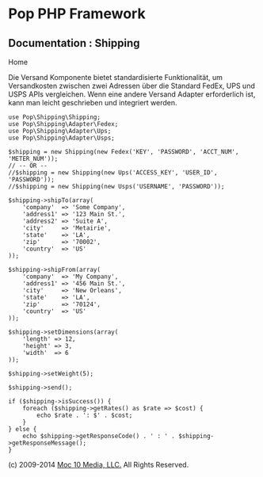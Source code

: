 Pop PHP Framework
=================

Documentation : Shipping
------------------------

Home

Die Versand Komponente bietet standardisierte Funktionalität, um Versandkosten zwischen zwei Adressen über die Standard FedEx, UPS und USPS APIs vergleichen. Wenn eine andere Versand Adapter erforderlich ist, kann man leicht geschrieben und integriert werden.

    use Pop\Shipping\Shipping;
    use Pop\Shipping\Adapter\Fedex;
    use Pop\Shipping\Adapter\Ups;
    use Pop\Shipping\Adapter\Usps;

    $shipping = new Shipping(new Fedex('KEY', 'PASSWORD', 'ACCT_NUM', 'METER_NUM'));
    // -- OR --
    //$shipping = new Shipping(new Ups('ACCESS_KEY', 'USER_ID', 'PASSWORD'));
    //$shipping = new Shipping(new Usps('USERNAME', 'PASSWORD'));

    $shipping->shipTo(array(
        'company'  => 'Some Company',
        'address1' => '123 Main St.',
        'address2' => 'Suite A',
        'city'     => 'Metairie',
        'state'    => 'LA',
        'zip'      => '70002',
        'country'  => 'US'
    ));

    $shipping->shipFrom(array(
        'company'  => 'My Company',
        'address1' => '456 Main St.',
        'city'     => 'New Orleans',
        'state'    => 'LA',
        'zip'      => '70124',
        'country'  => 'US'
    ));

    $shipping->setDimensions(array(
        'length' => 12,
        'height' => 3,
        'width'  => 6
    ));

    $shipping->setWeight(5);

    $shipping->send();

    if ($shipping->isSuccess()) {
        foreach ($shipping->getRates() as $rate => $cost) {
            echo $rate . ': $' . $cost;
        }
    } else {
        echo $shipping->getResponseCode() . ' : ' . $shipping->getResponseMessage();
    }

\(c) 2009-2014 [Moc 10 Media, LLC.](http://www.moc10media.com) All
Rights Reserved.
